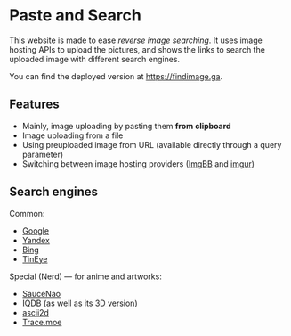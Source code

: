 # Paste and Search

This website is made to ease _reverse image searching_. It uses image hosting APIs to upload the pictures, and shows the links to search the uploaded image with different search engines.

You can find the deployed version at <https://findimage.ga>.

## Features

- Mainly, image uploading by pasting them **from clipboard**
- Image uploading from a file
- Using preuploaded image from URL (available directly through a query parameter)
- Switching between image hosting providers ([ImgBB](https://imgbb.com) and [imgur](https://imgur.com/))

## Search engines

Common:

- [Google](https://www.google.com/imghp)
- [Yandex](https://yandex.ru/images)
- [Bing](https://www.bing.com/images/)
- [TinEye](https://tineye.com/)

Special (Nerd) — for anime and artworks:

- [SauceNao](https://saucenao.com/)
- [IQDB](https://iqdb.org/) (as well as its [3D version](https://3d.iqdb.org/))
- [ascii2d](https://ascii2d.net/)
- [Trace.moe](https://trace.moe/)
